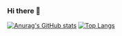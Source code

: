 ### Hi there 👋

[![Anurag's GitHub stats](https://github-readme-stats.vercel.app/api?username=daisuke0724&count_private=true&show_icons=true&theme=tokyonight)](https://github.com/anuraghazra/github-readme-stats)
[![Top Langs](https://github-readme-stats.vercel.app/api/top-langs/?username=daisuke0724&theme=tokyonight)](https://github.com/anuraghazra/github-readme-stats)
